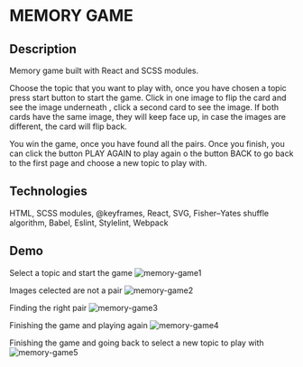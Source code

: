 # MEMORY GAME

## Description
Memory game built with React and SCSS modules.

Choose the topic that you want to play with, once you have chosen a topic press start button to start the game. Click in one image to flip the card and see the image underneath , click a second card to see the image. If both cards have the same image, they will keep face up, in case the images are different, the card will flip back.

You win the game, once you have found all the pairs. Once you finish, you can click the button PLAY AGAIN to play again o the button BACK to go back to the first page and choose a new topic to play with.

## Technologies
HTML, SCSS modules, @keyframes, React, SVG, Fisher–Yates shuffle algorithm, Babel, Eslint, Stylelint, Webpack

## Demo

Select a topic and start the game
![memory-game1](https://user-images.githubusercontent.com/72414745/101016177-b2f1e400-3568-11eb-9728-5caac1cab104.gif)

Images celected are not a pair
![memory-game2](https://user-images.githubusercontent.com/72414745/101016166-af5e5d00-3568-11eb-91bc-e1a2dad30c9d.gif)

Finding the right pair
![memory-game3](https://user-images.githubusercontent.com/72414745/101016167-b08f8a00-3568-11eb-9976-18f5e0991412.gif)

Finishing the game and playing again
![memory-game4](https://user-images.githubusercontent.com/72414745/101016169-b1282080-3568-11eb-9c1e-9a3c80f68cb2.gif)

Finishing the game and going back to select a new topic to play with
![memory-game5](https://user-images.githubusercontent.com/72414745/101016173-b1c0b700-3568-11eb-95ce-8d3ebb8fe5a5.gif)

